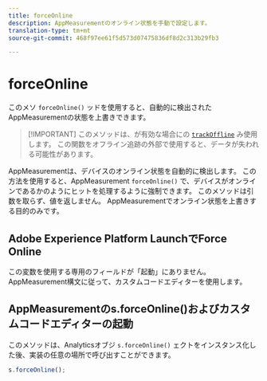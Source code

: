 ```yaml
---
title: forceOnline
description: AppMeasurementのオンライン状態を手動で設定します。
translation-type: tm+mt
source-git-commit: 468f97ee61f5d573d07475836df8d2c313b29fb3

---
```



# forceOnline

このメソ `forceOnline()` ッドを使用すると、自動的に検出されたAppMeasurementの状態を上書きできます。

> [!IMPORTANT] このメソッドは、が有効な場合にの [`trackOffline`](../config-vars/trackoffline.md) み使用します。 この関数をオフライン追跡の外部で使用すると、データが失われる可能性があります。

AppMeasurementは、デバイスのオンライン状態を自動的に検出します。 この方法を使用すると、AppMeasurement `forceOnline()` で、デバイスがオンラインであるかのようにヒットを処理するように強制できます。 このメソッドは引数を取らず、値を返しません。 AppMeasurementでオンライン状態を上書きする目的のみです。

## Adobe Experience Platform LaunchでForce Online

この変数を使用する専用のフィールドが「起動」にありません。 AppMeasurement構文に従って、カスタムコードエディターを使用します。

## AppMeasurementのs.forceOnline()およびカスタムコードエディターの起動

このメソッドは、Analyticsオブジ `s.forceOnline()` ェクトをインスタンス化した後、実装の任意の場所で呼び出すことができます。

```js
s.forceOnline();
```
